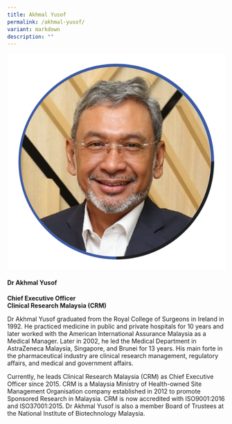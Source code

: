 ```yaml
---
title: Akhmal Yusof
permalink: /akhmal-yusof/
variant: markdown
description: ""
---
```

<div class="row">
<div class="col is-3">
<img src="/images/Speakers_AkhmalYusof.png">
</div>
<div class="col is-9 speaker-details">
	<h4><b>Dr Akhmal Yusof</b></h4>
<b>Chief Executive Officer<br>
Clinical Research Malaysia (CRM)</b>
	
<p>Dr Akhmal Yusof graduated from the Royal College of Surgeons in Ireland in 1992. He practiced medicine in public and private hospitals for 10 years and later worked with the American International Assurance Malaysia as a Medical Manager. Later in 2002, he led the Medical Department in AstraZeneca Malaysia, Singapore, and Brunei for 13 years. His main forte in the pharmaceutical industry are clinical research management, regulatory affairs, and medical and government affairs. <br>
	
Currently, he leads Clinical Research Malaysia (CRM) as Chief Executive Officer since 2015. CRM is a Malaysia Ministry of Health-owned Site Management Organisation company established in 2012 to promote Sponsored Research in Malaysia. CRM is now accredited with ISO9001:2016 and ISO37001:2015. Dr Akhmal Yusof is also a member Board of Trustees at the National Institute of Biotechnology Malaysia.
</p>
</div>
</div>